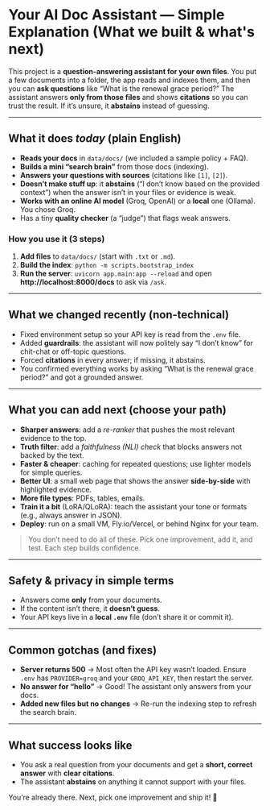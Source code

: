 # Your AI Doc Assistant — Simple Explanation (What we built & what's next)

This project is a **question-answering assistant for your own files**. You put a few documents into a folder, the app reads and indexes them, and then you can **ask questions** like “What is the renewal grace period?” The assistant answers **only from those files** and shows **citations** so you can trust the result. If it’s unsure, it **abstains** instead of guessing.

---

## What it does *today* (plain English)
- **Reads your docs** in `data/docs/` (we included a sample policy + FAQ).
- **Builds a mini “search brain”** from those docs (indexing).
- **Answers your questions with sources** (citations like `[1]`, `[2]`).
- **Doesn’t make stuff up**: it **abstains** (“I don’t know based on the provided context”) when the answer isn’t in your files or evidence is weak.
- **Works with an online AI model** (Groq, OpenAI) or a **local** one (Ollama). You chose Groq.
- Has a tiny **quality checker** (a “judge”) that flags weak answers.

### How you use it (3 steps)
1. **Add files** to `data/docs/` (start with `.txt` or `.md`).  
2. **Build the index**: `python -m scripts.bootstrap_index`  
3. **Run the server**: `uvicorn app.main:app --reload` and open **http://localhost:8000/docs** to ask via `/ask`.

---

## What we changed recently (non-technical)
- Fixed environment setup so your API key is read from the `.env` file.
- Added **guardrails**: the assistant will now politely say “I don’t know” for chit-chat or off-topic questions.
- Forced **citations** in every answer; if missing, it abstains.
- You confirmed everything works by asking “What is the renewal grace period?” and got a grounded answer.

---

## What you can add next (choose your path)
- **Sharper answers**: add a *re-ranker* that pushes the most relevant evidence to the top.
- **Truth filter**: add a *faithfulness (NLI) check* that blocks answers not backed by the text.
- **Faster & cheaper**: caching for repeated questions; use lighter models for simple queries.
- **Better UI**: a small web page that shows the answer **side-by-side** with highlighted evidence.
- **More file types**: PDFs, tables, emails.
- **Train it a bit** (LoRA/QLoRA): teach the assistant your tone or formats (e.g., always answer in JSON).
- **Deploy**: run on a small VM, Fly.io/Vercel, or behind Nginx for your team.

> You don’t need to do all of these. Pick one improvement, add it, and test. Each step builds confidence.

---

## Safety & privacy in simple terms
- Answers come **only** from your documents.  
- If the content isn’t there, it **doesn’t guess**.  
- Your API keys live in a **local `.env`** file (don’t share it or commit it).

---

## Common gotchas (and fixes)
- **Server returns 500** → Most often the API key wasn’t loaded. Ensure `.env` has `PROVIDER=groq` and your `GROQ_API_KEY`, then restart the server.  
- **No answer for “hello”** → Good! The assistant only answers from your docs.  
- **Added new files but no changes** → Re-run the indexing step to refresh the search brain.

---

## What success looks like
- You ask a real question from your documents and get a **short, correct answer** with **clear citations**.
- The assistant **abstains** on anything it cannot support with your files.

You’re already there. Next, pick one improvement and ship it! 🚀
